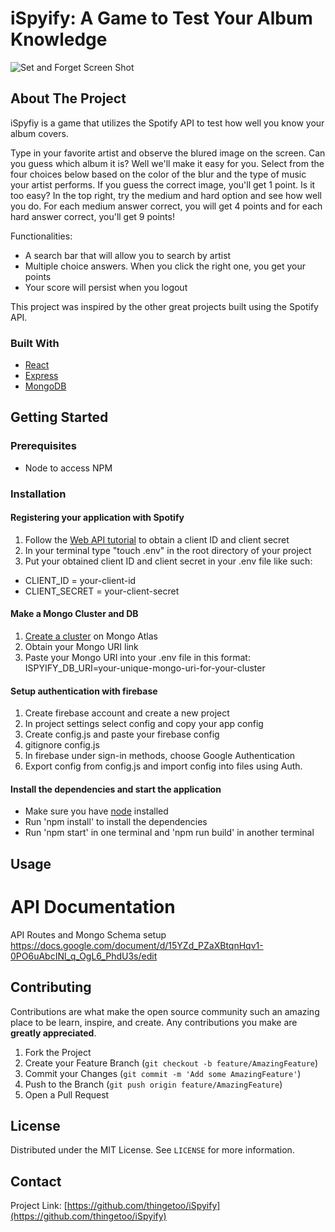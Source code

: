 # iSpyify: A Game to Test Your Album Knowledge

<p>
    <img src="https://i.ibb.co/mNZ15hj/set-and-forget-ss.png" alt="Set and Forget Screen Shot"/>
</p>

## About The Project

iSpyfiy is a game that utilizes the Spotify API to test how well you know your album covers.

Type in your favorite artist and observe the blured image on the screen. Can you guess which album it is? Well we'll make it easy for you. Select from the four choices below based on the color of the blur and the type of music your artist performs. If you guess the correct image, you'll get 1 point. Is it too easy? In the top right, try the medium and hard option and see how well you do. For each medium answer correct, you will get 4 points and for each hard answer correct, you'll get 9 points!

Functionalities:

- A search bar that will allow you to search by artist
- Multiple choice answers. When you click the right one, you get your points
- Your score will persist when you logout

This project was inspired by the other great projects built using the Spotify API.

### Built With

- [React](https://reactjs.org/)
- [Express](https://expressjs.com/)
- [MongoDB](https://www.mongodb.com/)

<!-- GETTING STARTED -->

## Getting Started

### Prerequisites

- Node to access NPM

### Installation

#### Registering your application with Spotify

1. Follow the [Web API tutorial](https://developer.spotify.com/documentation/web-api/quick-start/) to obtain a client ID and client secret
2. In your terminal type "touch .env" in the root directory of your project
3. Put your obtained client ID and client secret in your .env file like such:

- CLIENT_ID = your-client-id
- CLIENT_SECRET = your-client-secret

#### Make a Mongo Cluster and DB

1. [Create a cluster](https://codeforgeek.com/mongodb-atlas-node-js/) on Mongo Atlas
2. Obtain your Mongo URI link
3. Paste your Mongo URI into your .env file in this format:
   ISPYIFY_DB_URI=your-unique-mongo-uri-for-your-cluster

#### Setup authentication with firebase

1. Create firebase account and create a new project
2. In project settings select config and copy your app config
3. Create config.js and paste your firebase config
4. gitignore config.js
5. In firebase under sign-in methods, choose Google Authentication
6. Export config from config.js and import config into files using Auth.

#### Install the dependencies and start the application

- Make sure you have [node](https://nodejs.org/en/) installed
- Run 'npm install' to install the dependencies
- Run 'npm start' in one terminal and 'npm run build' in another terminal

<!-- USAGE EXAMPLES -->

## Usage

# API Documentation

API Routes and Mongo Schema setup
https://docs.google.com/document/d/15YZd_PZaXBtqnHqv1-0PO6uAbcINl_q_OgL6_PhdU3s/edit

<!-- ROADMAP -->

## Contributing

Contributions are what make the open source community such an amazing place to be learn, inspire, and create. Any contributions you make are **greatly appreciated**.

1. Fork the Project
2. Create your Feature Branch (`git checkout -b feature/AmazingFeature`)
3. Commit your Changes (`git commit -m 'Add some AmazingFeature'`)
4. Push to the Branch (`git push origin feature/AmazingFeature`)
5. Open a Pull Request

<!-- LICENSE -->

## License

Distributed under the MIT License. See `LICENSE` for more information.

<!-- CONTACT -->

## Contact

Project Link: [https://github.com/thingetoo/iSpyify](https://github.com/thingetoo/iSpyify)
